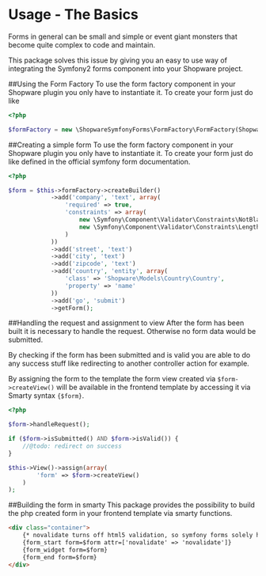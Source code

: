 # Usage - The Basics

Forms in general can be small and simple or event giant monsters that become quite complex to code and maintain.

This package solves this issue by giving you an easy to use way of integrating the Symfony2 forms component into your Shopware project.

##Using the Form Factory
To use the form factory component in your Shopware plugin you only have to instantiate it. To create your form just do like 

```php
<?php

$formFactory = new \ShopwareSymfonyForms\FormFactory\FormFactory(Shopware()->Container());

```


##Creating a simple form
To use the form factory component in your Shopware plugin you only have to instantiate it. To create your form just do like defined in the official symfony form documentation.

```php
<?php

$form = $this->formFactory->createBuilder()
            ->add('company', 'text', array(
                'required' => true,
                'constraints' => array(
                    new \Symfony\Component\Validator\Constraints\NotBlank(),
                    new \Symfony\Component\Validator\Constraints\Length(array('min' => 3))
                )
            ))
            ->add('street', 'text')
            ->add('city', 'text')
            ->add('zipcode', 'text')
            ->add('country', 'entity', array(
                'class' => 'Shopware\Models\Country\Country',
                'property' => 'name'
            ))
            ->add('go', 'submit')
            ->getForm();

```

##Handling the request and assignment to view
After the form has been built it is necessary to handle the request. Otherwise no form data would be submitted. 

By checking if the form has been submitted and is valid you are able to do any success stuff like redirecting to another controller action for example.

By assigning the form to the template the form view created via `$form->createView()` will be available in the frontend template by accessing it via Smarty syntax `{$form}`. 

```php
<?php

$form->handleRequest();

if ($form->isSubmitted() AND $form->isValid()) {
    //@todo: redirect on success
}

$this->View()->assign(array(
        'form' => $form->createView()
    )
);

```

##Building the form in smarty
This package provides the possibility to build the php created form in your frontend template via smarty functions.

```html
<div class="container">
    {* novalidate turns off html5 validation, so symfony forms solely has to handle it *}
    {form_start form=$form attr=['novalidate' => 'novalidate']}
    {form_widget form=$form}
    {form_end form=$form}
</div>
```